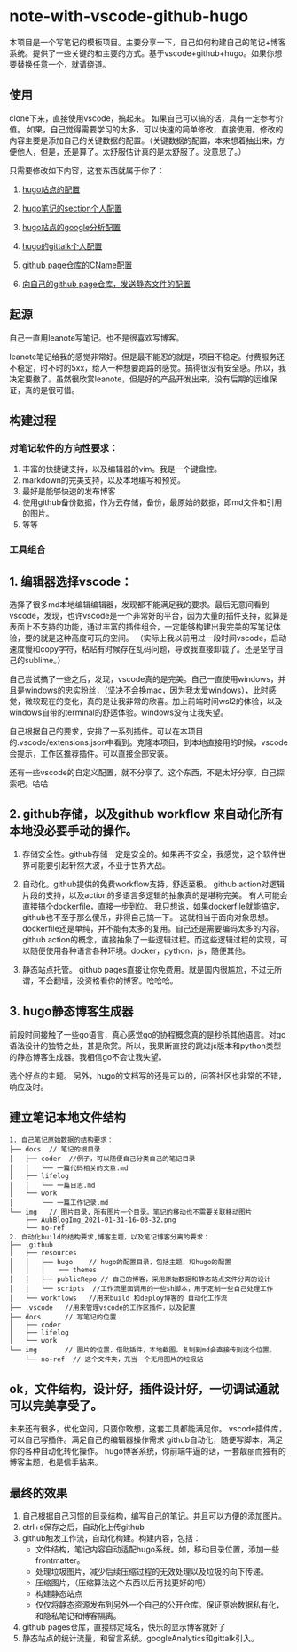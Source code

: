 # note-with-vscode-github-hugo
本项目是一个写笔记的模板项目。主要分享一下，自己如何构建自己的笔记+博客系统。提供了一些关键的和主要的方式。基于vscode+github+hugo。如果你想要替换任意一个，就请绕道。

## 使用
clone下来，直接使用vscode，搞起来。
如果自己可以搞的话，具有一定参考价值。
如果，自己觉得需要学习的太多，可以快速的简单修改，直接使用。修改的内容主要是添加自己的关键数据的配置。（关键数据的配置，本来想着抽出来，方便他人，但是，还是算了。太舒服估计真的是太舒服了。没意思了。）

只需要修改如下内容，这套东西就属于你了：

1. [hugo站点的配置](https://github.com/fanlushuai/note-with-vscode-github-hugo/blob/550a851b0214f420d4929cd0f33624b190e0613e/.github/resources/hugo/hugo-config.yaml#L1)

2. [hugo笔记的section个人配置](https://github.com/fanlushuai/note-with-vscode-github-hugo/blob/550a851b0214f420d4929cd0f33624b190e0613e/.github/resources/hugo/hugo-config.yaml#L49)

3. [hugo站点的google分析配置](https://github.com/fanlushuai/note-with-vscode-github-hugo/blob/550a851b0214f420d4929cd0f33624b190e0613e/.github/resources/hugo/hugo-config.yaml#L20)

4. [hugo的gittalk个人配置](https://github.com/fanlushuai/note-with-vscode-github-hugo/blob/550a851b0214f420d4929cd0f33624b190e0613e/.github/resources/hugo/hugo-config.yaml#L61
)

5. [github page仓库的CName配置](https://github.com/fanlushuai/note-with-vscode-github-hugo/blob/550a851b0214f420d4929cd0f33624b190e0613e/.github/resources/publicRepo/CNAME#L1)

6. [向自己的github page仓库，发送静态文件的配置](https://github.com/fanlushuai/note-with-vscode-github-hugo/blob/550a851b0214f420d4929cd0f33624b190e0613e/.github/workflows/hugo-deploy-gh-pages.yml#L67
) 

## 起源
自己一直用leanote写笔记。也不是很喜欢写博客。

leanote笔记给我的感觉非常好。但是最不能忍的就是，项目不稳定。付费服务还不稳定，时不时的5xx，给人一种想要跑路的感觉。搞得很没有安全感。所以，我决定要撤了。虽然很欣赏leanote，但是好的产品开发出来，没有后期的运维保证，真的是很可惜。

## 构建过程

### 对笔记软件的方向性要求：
1. 丰富的快捷键支持，以及编辑器的vim。我是一个键盘控。
2. markdown的完美支持，以及本地编写和预览。
3. 最好是能够快速的发布博客
4. 使用github备份数据，作为云存储，备份，最原始的数据，即md文件和引用的图片。
5. 等等

### 工具组合

## 1. 编辑器选择vscode：
选择了很多md本地编辑编辑器，发现都不能满足我的要求。最后无意间看到vscode，发现，也许vscode是一个非常好的平台，因为大量的插件支持，就算是表面上不支持的功能，通过丰富的插件组合，一定能够构建出我完美的写笔记体验，要的就是这种高度可玩的空间。
（实际上我以前用过一段时间vscode，启动速度慢和copy字符，粘贴有时候存在乱码问题，导致我直接卸载了。还是坚守自己的sublime。）

自己尝试搞了一些之后，发现，vscode真的是完美。自己一直使用windows，并且是windows的忠实粉丝，（坚决不会换mac，因为我太爱windows），此时感觉，微软现在的变化，真的是让我非常的欣喜。加上前端时间wsl2的体验，以及windows自带的terminal的舒适体验。windows没有让我失望。

自己根据自己的要求，安排了一系列插件。可以在本项目的.vscode/extensions.json中看到。克隆本项目，到本地直接用的时候，vscode会提示，工作区推荐插件。可以直接全部安装。

还有一些vscode的自定义配置，就不分享了。这个东西，不是太好分享。自己探索吧。哈哈

## 2. github存储，以及github workflow 来自动化所有本地没必要手动的操作。
1. 存储安全性。github存储一定是安全的。如果再不安全，我感觉，这个软件世界可能要引起轩然大波，不亚于世界大战。
   
2. 自动化。github提供的免费workflow支持，舒适至极。
github action对逻辑片段的支持，以及action的多语言多逻辑的抽象真的是堪称完美。
有人可能会直接搞个dockerfile，直接一步到位。
我只想说，如果dockerfile就能搞定，github也不至于那么傻吊，非得自己搞一下。
这就相当于面向对象思想。dockerfile还是单纯，并不能有太多的复用。自己还是需要编码太多的内容。github action的概念，直接抽象了一些逻辑过程。而这些逻辑过程的实现，可以随便使用各种语言各种环境。docker，python，js，随便其他。

3. 静态站点托管。 github pages直接让你免费用。就是国内很尴尬，不过无所谓，不会翻墙，没资格看你的博客。哈哈哈。

## 3. hugo静态博客生成器
前段时间接触了一些go语言，真心感觉go的协程概念真的是秒杀其他语言。对go语法设计的独特之处，甚是欣赏。所以，我果断直接的跳过js版本和python类型的静态博客生成器。我相信go不会让我失望。

选个好点的主题。
另外，hugo的文档写的还是可以的，问答社区也非常的不错，响应及时。

## 建立笔记本地文件结构
```
1. 自己笔记原始数据的结构要求：
├── docs  // 笔记的根目录
│   ├── coder  //例子，可以随便自己分类自己的笔记目录
│   │   └── 一篇代码相关的文章.md
│   ├── lifelog
│   │   └── 一篇日志.md
│   └── work
│       └── 一篇工作记录.md
└── img   // 图片目录，所有图片一个目录。笔记的移动也不需要关联移动图片
    ├── AuhBlogImg_2021-01-31-16-03-32.png
    └── no-ref
2. 自动化build的结构要求,博客主题，以及笔记博客分离的要求：
├── .github
│   ├── resources
│   │   ├── hugo    // hugo的配置目录，包括主题，和hugo的配置
│   │   │   └── themes  
│   │   ├── publicRepo // 自己的博客，采用原始数据和静态站点文件分离的设计
│   │   └── scripts  //工作流里面调用的一些sh脚本，用于定制一些自己处理工作
│   └── workflows   //用来build 和deploy博客的 自动化工作流
├── .vscode   //用来管理vscode的工作区插件，以及配置
├── docs      // 写笔记的位置
│   ├── coder
│   ├── lifelog
│   └── work
└── img       // 图片的位置，借助插件，本地截图，复制到md会直接传到这个位置。
    └── no-ref  // 这个文件夹，充当一个无用图片的垃圾站

```

## ok，文件结构，设计好，插件设计好，一切调试通就可以完美享受了。
未来还有很多，优化空间，只要你敢想，这套工具都能满足你。
vscode插件库，可以自己写插件。满足自己的编辑器操作需求
github自动化，随便写脚本，满足你的各种自动化转化操作。
hugo博客系统，你前端牛逼的话，一套靓丽而独有的博客主题，也是信手拈来。


## 最终的效果
1. 自己根据自己习惯的目录结构，编写自己的笔记。并且可以方便的添加图片。
2. ctrl+s保存之后，自动化上传github
3. github触发工作流，自动化构建。构建内容，包括：
   - 文件结构，笔记内容自动适配hugo系统。如，移动目录位置，添加一些frontmatter。
   - 处理垃圾图片，减少后续压缩过程的无效处理以及垃圾的向下传递。
   - 压缩图片，（压缩算法这个东西以后再找更好的吧）
   - 构建静态站点
   - 仅仅将静态资源发布到另外一个自己的公开仓库。保证原始数据私有化，和隐私笔记和博客隔离。
4. github pages仓库，直接绑定域名，快乐的显示博客就好了
5. 静态站点的统计流量，和留言系统。googleAnalytics和gittalk引入。

